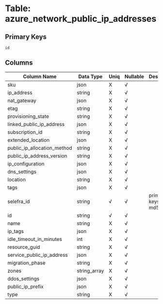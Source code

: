 # Table: azure_network_public_ip_addresses

## Primary Keys 

```
id
```


## Columns 

|  Column Name   |  Data Type  | Uniq | Nullable | Description | 
|  ----  | ----  | ----  | ----  | ---- | 
| sku | json | X | √ |  | 
| ip_address | string | X | √ |  | 
| nat_gateway | json | X | √ |  | 
| etag | string | X | √ |  | 
| provisioning_state | string | X | √ |  | 
| linked_public_ip_address | json | X | √ |  | 
| subscription_id | string | X | √ |  | 
| extended_location | json | X | √ |  | 
| public_ip_allocation_method | string | X | √ |  | 
| public_ip_address_version | string | X | √ |  | 
| ip_configuration | json | X | √ |  | 
| dns_settings | json | X | √ |  | 
| location | string | X | √ |  | 
| tags | json | X | √ |  | 
| selefra_id | string | √ | √ | primary keys value md5 | 
| id | string | √ | √ |  | 
| name | string | X | √ |  | 
| ip_tags | json | X | √ |  | 
| idle_timeout_in_minutes | int | X | √ |  | 
| resource_guid | string | X | √ |  | 
| service_public_ip_address | json | X | √ |  | 
| migration_phase | string | X | √ |  | 
| zones | string_array | X | √ |  | 
| ddos_settings | json | X | √ |  | 
| public_ip_prefix | json | X | √ |  | 
| type | string | X | √ |  | 


